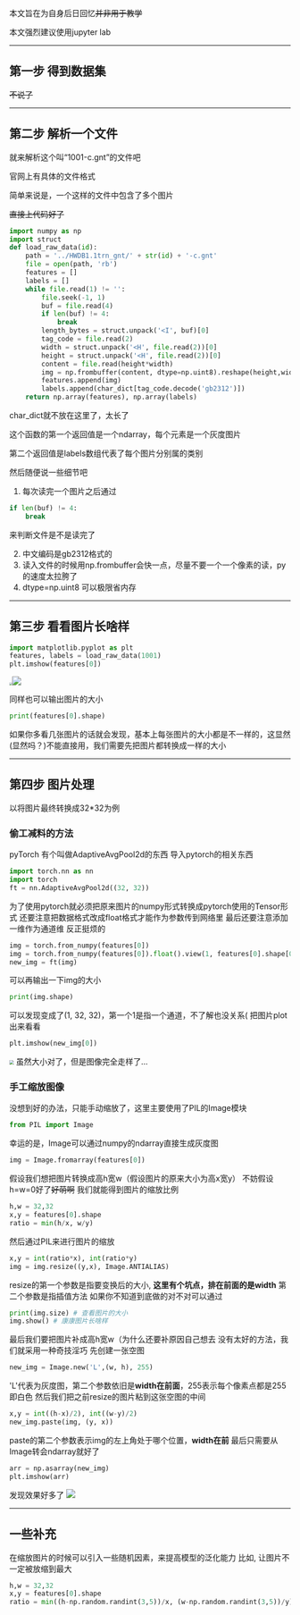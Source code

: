 本文旨在为自身后日回忆~~并非用于教学~~
<!--more-->

本文强烈建议使用jupyter lab

---

## 第一步 得到数据集

~~不说了~~

---

## 第二步 解析一个文件

就来解析这个叫“1001-c.gnt”的文件吧

官网上有具体的文件格式

简单来说是，一个这样的文件中包含了多个图片

~~直接上代码好了~~

```python
import numpy as np
import struct
def load_raw_data(id):
    path = '../HWDB1.1trn_gnt/' + str(id) + '-c.gnt'
    file = open(path, 'rb')
    features = []
    labels = []
    while file.read(1) != '':
        file.seek(-1, 1)
        buf = file.read(4)
        if len(buf) != 4:
            break
        length_bytes = struct.unpack('<I', buf)[0]
        tag_code = file.read(2)
        width = struct.unpack('<H', file.read(2))[0]
        height = struct.unpack('<H', file.read(2))[0]
        content = file.read(height*width)
        img = np.frombuffer(content, dtype=np.uint8).reshape(height,width)
        features.append(img)
        labels.append(char_dict[tag_code.decode('gb2312')])
    return np.array(features), np.array(labels)
```

char_dict就不放在这里了，太长了

这个函数的第一个返回值是一个ndarray，每个元素是一个灰度图片

第二个返回值是labels数组代表了每个图片分别属的类别

然后随便说一些细节吧

1. 每次读完一个图片之后通过

```python
if len(buf) != 4:
	break
```

来判断文件是不是读完了

2. 中文编码是gb2312格式的
3. 读入文件的时候用np.frombuffer会快一点，尽量不要一个一个像素的读，py的速度太拉胯了
4. dtype=np.uint8 可以极限省内存

---

## 第三步 看看图片长啥样

```python
import matplotlib.pyplot as plt
features, labels = load_raw_data(1001)
plt.imshow(features[0])
```
<img src="1596034371418.jpg" style="zoom:33%;" />![](1596036378417.jpg)

同样也可以输出图片的大小
```python
print(features[0].shape)
```
如果你多看几张图片的话就会发现，基本上每张图片的大小都是不一样的，这显然(显然吗？)不能直接用，我们需要先把图片都转换成一样的大小

---

## 第四步 图片处理
以将图片最终转换成32*32为例
### 偷工减料的方法
pyTorch 有个叫做AdaptiveAvgPool2d的东西
导入pytorch的相关东西
```python
import torch.nn as nn
import torch
ft = nn.AdaptiveAvgPool2d((32, 32))
```
为了使用pytorch就必须把原来图片的numpy形式转换成pytorch使用的Tensor形式
还要注意把数据格式改成float格式才能作为参数传到网络里
最后还要注意添加一维作为通道维
反正挺烦的
```python
img = torch.from_numpy(features[0])
img = torch.from_numpy(features[0]).float().view(1, features[0].shape[0], features[0].shape[1])
new_img = ft(img)
```
可以再输出一下img的大小
```python
print(img.shape)
```
可以发现变成了(1, 32, 32)，第一个1是指一个通道，不了解也没关系(
把图片plot出来看看

```python
plt.imshow(new_img[0])
```
<img src="1596035144870.jpg" style="zoom:50%;" />
虽然大小对了，但是图像完全走样了...

### 手工缩放图像
没想到好的办法，只能手动缩放了，这里主要使用了PIL的Image模块
```python
from PIL import Image
```
幸运的是，Image可以通过numpy的ndarray直接生成灰度图
```python
img = Image.fromarray(features[0])
```
假设我们想把图片转换成高h宽w（假设图片的原来大小为高x宽y）
不妨假设h=w=0好了~~好萌啊~~
我们就能得到图片的缩放比例
```python
h,w = 32,32
x,y = features[0].shape
ratio = min(h/x, w/y)
```
然后通过PIL来进行图片的缩放
```python
x,y = int(ratio*x), int(ratio*y)
img = img.resize((y,x), Image.ANTIALIAS)
```
resize的第一个参数是指要变换后的大小, **这里有个坑点，排在前面的是width**
第二个参数是指插值方法
如果你不知道到底做的对不对可以通过
```python
print(img.size) # 查看图片的大小
img.show() # 康康图片长啥样
```
最后我们要把图片补成高h宽w（为什么还要补原因自己想去
没有太好的方法，我们就采用一种奇技淫巧
先创建一张空图
```python
new_img = Image.new('L',(w, h), 255)
```
'L'代表为灰度图，第二个参数依旧是**width在前面**，255表示每个像素点都是255即白色
然后我们把之前resize的图片粘到这张空图的中间
```python
x,y = int((h-x)/2), int((w-y)/2)
new_img.paste(img, (y, x))
```
paste的第二个参数表示img的左上角处于哪个位置，**width在前**
最后只需要从Image转会ndarray就好了
```python
arr = np.asarray(new_img)
plt.imshow(arr)
```
发现效果好多了
![](1596036378417.jpg)

---

## 一些补充
在缩放图片的时候可以引入一些随机因素，来提高模型的泛化能力
比如, 让图片不一定被放缩到最大
```python
h,w = 32,32
x,y = features[0].shape
ratio = min((h-np.random.randint(3,5))/x, (w-np.random.randint(3,5))/y)
```
